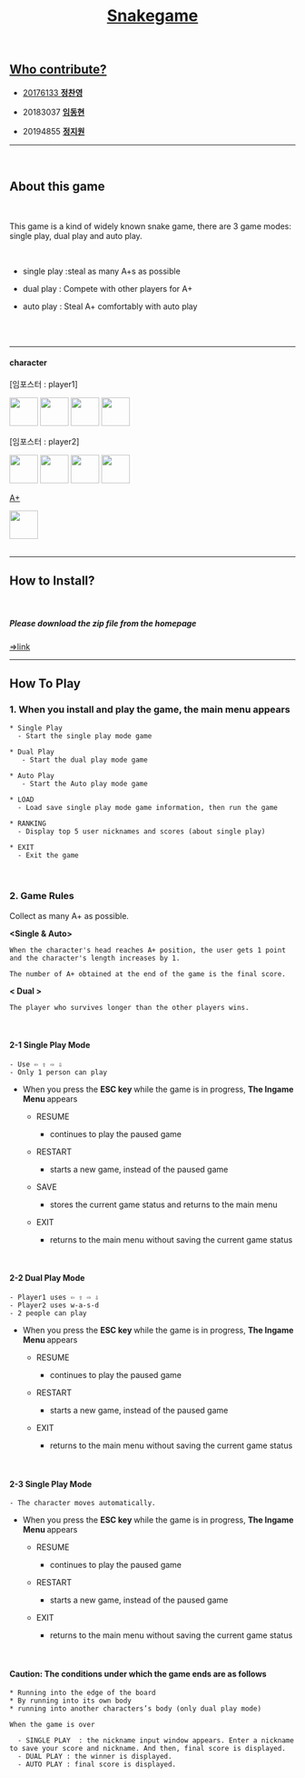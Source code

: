 
<div align=center><h1> 
  <a href="https://github.com/Software-engineering-team12/snakegame">Snakegame   
  </h1></div>
 <br>
  
## Who contribute?   
  
- 20176133 [**정찬영**](https://github.com/chanyoung1998)  
  
- 20183037 [**임동현**](https://github.com/iimpala)    
  
- 20194855 [**정지원**](https://github.com/jjiione)    
---
<br>
  
## About this game  

  
  <br>
  
  
  This game is a kind of widely known snake game, there are 3 game modes: single play, dual play and auto play.
  
  <br>
  
  - single play :steal as many A+s as possible
  
  - dual play : Compete with other players for A+
 
  - auto play : Steal A+ comfortably with auto play
  
   <br><br>
  
  -----
  
  #### character
  
  [임포스터 : player1] 
  
  <img src="/img/head_down1.png" width="50" height="50" > <img src="/img/head_left1.png" width="50" height="50" > <img src="/img/head_right1.png" width="50" height="50" > <img src="/img/head_down1.png" width="50" height="50" >
  
  [임포스터 : player2]
  
  <img src="/img/head_down2.png" width="50" height="50" > <img src="/img/head_left2.png" width="50" height="50" > <img src="/img/head_right2.png" width="50" height="50" > <img src="/img/head_down2.png" width="50" height="50" >
  
  [A+](https://www.vecteezy.com/vector-art/554137-a-grade-text-graphic)
  
  <img src="/img/grade.png" width="50" height="50" >
   <br><br>   
  
  - - - 
## How to Install?
<br>
  
  ##### Please download the zip file from the homepage
  
  [=>link](https://software-engineering-team12.github.io/snakegame/)
  <br>

---

## How To Play
  
  ### 1. When you install and play the game, the main menu appears
    * Single Play
      - Start the single play mode game
    
    * Dual Play
       - Start the dual play mode game
  
    * Auto Play 
       - Start the Auto play mode game 
  
    * LOAD
      - Load save single play mode game information, then run the game
  
    * RANKING
      - Display top 5 user nicknames and scores (about single play)
  
    * EXIT
      - Exit the game
  <br>
  
  ### 2. Game Rules
  
  Collect as many A+ as possible.
  
  <strong> <Single & Auto> </strong>
      
    When the character's head reaches A+ position, the user gets 1 point and the character's length increases by 1.
  
    The number of A+ obtained at the end of the game is the final score.
  
  <strong> < Dual > </strong>
    
    The player who survives longer than the other players wins. 
  <br>
  
  #### 2-1 Single Play Mode
  
    - Use ⇦ ⇧ ⇨ ⇩ 
    - Only 1 person can play
  
  -  When you press the <strong> ESC key </strong> while the game is in progress, <strong> The Ingame Menu </strong> appears <br>
        * RESUME 
          - continues to play the paused game
  
        * RESTART 
           - starts a new game, instead of the paused game
  
        * SAVE
            - stores the current game status and returns to the main menu
  
        * EXIT
            - returns to the main menu without saving the current game status
  
<Br>
  
  #### 2-2 Dual Play Mode
  
    - Player1 uses ⇦ ⇧ ⇨ ⇩ 
    - Player2 uses w-a-s-d
    - 2 people can play
  
  -  When you press the <strong> ESC key </strong> while the game is in progress, <strong> The Ingame Menu </strong> appears <br>
        * RESUME 
          - continues to play the paused game
  
        * RESTART 
           - starts a new game, instead of the paused game
  
        * EXIT
            - returns to the main menu without saving the current game status
 <br>
  
   #### 2-3 Single Play Mode
  
    - The character moves automatically.
  
  -  When you press the <strong> ESC key </strong> while the game is in progress, <strong> The Ingame Menu </strong> appears <br>
        * RESUME 
          - continues to play the paused game
  
        * RESTART 
           - starts a new game, instead of the paused game
  
        * EXIT
            - returns to the main menu without saving the current game status
  
<Br>
  
  
  
  #### Caution: The conditions under which the game ends are as follows
  
    * Running into the edge of the board
    * By running into its own body 
    * running into another characters’s body (only dual play mode)
  
    When the game is over
  
      - SINGLE PLAY  : the nickname input window appears. Enter a nickname to save your score and nickname. And then, final score is displayed.
      - DUAL PLAY : the winner is displayed.
      - AUTO PLAY : final score is displayed.
  
  <br>

